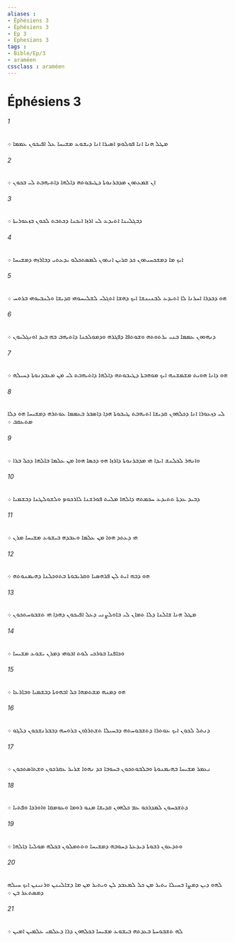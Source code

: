 ```yaml
---
aliases : 
- Éphésiens 3
- Éphésiens 3
- Ep 3
- Ephesians 3
tags : 
- Bible/Ep/3
- araméen
cssclass : araméen
---
```


# Éphésiens 3

###### 1
ܡܛܠ ܗܢܐ ܐܢܐ ܦܘܠܘܤ ܐܤܝܪܐ ܐܢܐ ܕܝܫܘܥ ܡܫܝܚܐ ܥܠ ܐܦܝܟܘܢ ܥܡܡܐ ܀
###### 2
ܐܢ ܫܡܥܬܘܢ ܡܕܒܪܢܘܬܐ ܕܛܝܒܘܬܗ ܕܐܠܗܐ ܕܐܬܝܗܒܬ ܠܝ ܒܟܘܢ ܀
###### 3
ܕܒܓܠܝܢܐ ܐܬܝܕܥ ܠܝ ܐܪܙܐ ܐܝܟܢܐ ܕܟܬܒܬ ܠܟܘܢ ܒܙܥܘܪܝܬܐ ܀
###### 4
ܐܝܟ ܡܐ ܕܡܫܟܚܝܬܘܢ ܟܕ ܩܪܝܢ ܐܢܬܘܢ ܠܡܤܬܟܠܘ ܝܕܥܬܝ ܕܒܐܪܙܗ ܕܡܫܝܚܐ ܀
###### 5
ܗܘ ܕܒܕܪܐ ܐܚܪܢܐ ܠܐ ܐܬܝܕܥ ܠܒܢܝܢܫܐ ܐܝܟ ܕܗܫܐ ܐܬܓܠܝ ܠܫܠܝܚܘܗܝ ܩܕܝܫܐ ܘܠܢܒܝܘܗܝ ܒܪܘܚ ܀
###### 6
ܕܢܗܘܘܢ ܥܡܡܐ ܒܢܝ ܝܪܬܘܬܗ ܘܫܘܬܦܐ ܕܦܓܪܗ ܘܕܡܘܠܟܢܐ ܕܐܬܝܗܒ ܒܗ ܒܝܕ ܐܘܢܓܠܝܘܢ ܀
###### 7
ܗܘ ܕܐܢܐ ܗܘܝܬ ܡܫܡܫܢܗ ܐܝܟ ܡܘܗܒܬܐ ܕܛܝܒܘܬܗ ܕܐܠܗܐ ܕܐܬܝܗܒܬ ܠܝ ܡܢ ܡܥܒܕܢܘܬܐ ܕܚܝܠܗ ܀
###### 8
ܠܝ ܕܙܥܘܪܐ ܐܢܐ ܕܟܠܗܘܢ ܩܕܝܫܐ ܐܬܝܗܒܬ ܛܝܒܘܬܐ ܗܕܐ ܕܐܤܒܪ ܒܥܡܡܐ ܥܘܬܪܗ ܕܡܫܝܚܐ ܗܘ ܕܠܐ ܡܬܥܩܒ ܀
###### 9
ܘܐܢܗܪ ܠܟܠܢܫ ܐܝܕܐ ܗܝ ܡܕܒܪܢܘܬܐ ܕܐܪܙܐ ܗܘ ܕܟܤܐ ܗܘܐ ܡܢ ܥܠܡܐ ܒܐܠܗܐ ܕܟܠ ܒܪܐ ܀
###### 10
ܕܒܝܕ ܥܕܬܐ ܬܬܝܕܥ ܚܟܡܬܗ ܕܐܠܗܐ ܡܠܝܬ ܦܘܪܫܢܐ ܠܐܪܟܘܤ ܘܠܫܘܠܛܢܐ ܕܒܫܡܝܐ ܀
###### 11
ܗܝ ܕܥܬܕ ܗܘܐ ܡܢ ܥܠܡܐ ܘܥܒܕܗ ܒܝܫܘܥ ܡܫܝܚܐ ܡܪܢ ܀
###### 12
ܗܘ ܕܒܗ ܐܝܬ ܠܢ ܦܪܗܤܝܐ ܘܩܪܝܒܘܬܐ ܒܬܘܟܠܢܐ ܕܗܝܡܢܘܬܗ ܀
###### 13
ܡܛܠ ܗܢܐ ܫܐܠܢܐ ܕܠܐ ܬܡܐܢ ܠܝ ܒܐܘܠܨܢܝ ܕܥܠ ܐܦܝܟܘܢ ܕܗܕܐ ܗܝ ܬܫܒܘܚܬܟܘܢ ܀
###### 14
ܘܟܐܦܢܐ ܒܘܪܟܝ ܠܘܬ ܐܒܘܗܝ ܕܡܪܢ ܝܫܘܥ ܡܫܝܚܐ ܀
###### 15
ܗܘ ܕܡܢܗ ܡܫܬܡܗܐ ܟܠ ܐܒܗܘܬܐ ܕܒܫܡܝܐ ܘܒܐܪܥܐ ܀
###### 16
ܕܢܬܠ ܠܟܘܢ ܐܝܟ ܥܘܬܪܐ ܕܬܫܒܘܚܬܗ ܕܒܚܝܠܐ ܬܫܬܪܪܘܢ ܒܪܘܚܗ ܕܒܒܪܢܫܟܘܢ ܕܠܓܘ ܀
###### 17
ܢܥܡܪ ܡܫܝܚܐ ܒܗܝܡܢܘܬܐ ܘܒܠܒܘܬܟܘܢ ܒܚܘܒܐ ܟܕ ܢܗܘܐ ܫܪܝܪ ܥܩܪܟܘܢ ܘܫܬܐܤܬܟܘܢ ܀
###### 18
ܕܬܫܟܚܘܢ ܠܡܕܪܟܘ ܥܡ ܟܠܗܘܢ ܩܕܝܫܐ ܡܢܘ ܪܘܡܐ ܘܥܘܡܩܐ ܘܐܘܪܟܐ ܘܦܬܝܐ ܀
###### 19
ܘܬܕܥܘܢ ܪܒܘܬܐ ܕܝܕܥܬܐ ܕܚܘܒܗ ܕܡܫܝܚܐ ܘܬܬܡܠܘܢ ܒܟܠܗ ܡܘܠܝܐ ܕܐܠܗܐ ܀
###### 20
ܠܗܘ ܕܝܢ ܕܡܨܐ ܒܚܝܠܐ ܝܬܝܪ ܡܢ ܟܠ ܠܡܥܒܕ ܠܢ ܘܝܬܝܪ ܡܢ ܡܐ ܕܫܐܠܝܢܢ ܘܪܢܝܢܢ ܐܝܟ ܚܝܠܗ ܕܡܤܬܥܪ ܒܢ ܀
###### 21
ܠܗ ܬܫܒܘܚܬܐ ܒܥܕܬܗ ܒܝܫܘܥ ܡܫܝܚܐ ܒܟܠܗܘܢ ܕܪܐ ܕܥܠܡܝ ܥܠܡܝܢ ܐܡܝܢ ܀

